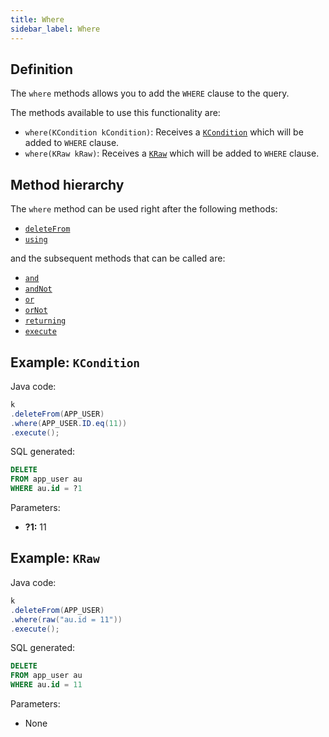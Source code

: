 ```yaml
---
title: Where
sidebar_label: Where
---
```


## Definition

The `where` methods allows you to add the `WHERE` clause to the query.

The methods available to use this functionality are:

- `where(KCondition kCondition)`: Receives a [`KCondition`](/docs/misc/kcondition/introduction) which will be added to `WHERE` clause.
- `where(KRaw kRaw)`: Receives a [`KRaw`](/docs/misc/select-list-values#7-kraw) which will be added to `WHERE` clause.

## Method hierarchy

The `where` method can be used right after the following methods:

- [`deleteFrom`](/docs/delete-statement/delete-from/)
- [`using`](/docs/delete-statement/using/)

and the subsequent methods that can be called are:

- [`and`](/docs/delete-statement/where/and)
- [`andNot`](/docs/delete-statement/where/and-not)
- [`or`](/docs/delete-statement/where/or)
- [`orNot`](/docs/delete-statement/where/or-not)
- [`returning`](/docs/delete-statement/returning)
- [`execute`](/docs/select-statement/select/)

## Example: `KCondition`

Java code:

```java
k
.deleteFrom(APP_USER)
.where(APP_USER.ID.eq(11))
.execute();
```

SQL generated:

```sql
DELETE
FROM app_user au
WHERE au.id = ?1
```

Parameters:

- **?1:** 11

## Example: `KRaw`

Java code:

```java
k
.deleteFrom(APP_USER)
.where(raw("au.id = 11"))
.execute();
```

SQL generated:

```sql
DELETE
FROM app_user au
WHERE au.id = 11
```

Parameters:

- None